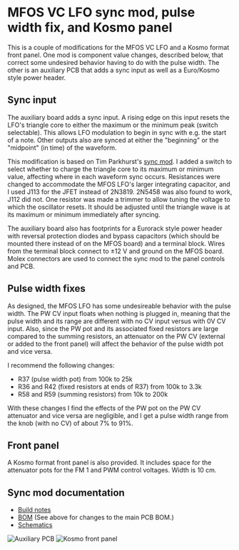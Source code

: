 # MFOS VC LFO sync mod, pulse width fix, and Kosmo panel

This is a couple of modifications for the MFOS VC LFO and a Kosmo format front panel. One mod is component value changes, described below, that correct some undesired behavior having to do with the pulse width. The other is an auxiliary PCB that adds a sync input as well as a Euro/Kosmo style power header.

## Sync input

The auxiliary board adds a sync input. A rising edge on this input resets the LFO's triangle core to either the maximum or the minimum peak (switch selectable). This allows LFO modulation to begin in sync with e.g. the start of a note. Other outputs also are synced at either the "beginning" or the "midpoint" (in time) of the waveform.

This modification is based on Tim Parkhurst's [sync mod](https://electro-music.com/forum/post-387749.html#387749).  I added a switch to select whether to charge the triangle core to its maximum or minimum value, affecting where in each waveform sync occurs. Resistances were changed to accommodate the MFOS LFO's larger integrating capacitor, and I used J113 for the JFET instead of 2N3819. 2N5458 was also found to work, J112 did not. One resistor was made a trimmer to allow tuning the voltage to which the oscillator resets. It should be adjusted until the triangle wave is at its maximum or minimum immediately after syncing.

The auxiliary board also has footprints for a Eurorack style power header with reversal protection diodes and bypass capacitors (which should be mounted there instead of on the MFOS board) and a terminal block. Wires from the terminal block connect to ±12 V and ground on the MFOS board. Molex connectors are used to connect the sync mod to the panel controls and PCB.

## Pulse width fixes

As designed, the MFOS LFO has some undesireable behavior with the pulse width. The PW CV input floats when nothing is plugged in, meaning that the pulse width and its range are different with no CV input versus with 0V CV input. Also, since the PW pot and its associated fixed resistors are large compared to the summing resistors, an attenuator on the PW CV (external or added to the front panel) will affect the behavior of the pulse width pot and vice versa.

I recommend the following changes:

* R37 (pulse width pot) from 100k to 25k
* R36 and R42 (fixed resistors at ends of R37) from 100k to 3.3k
* R58 and R59 (summing resistors) from 10k to 200k

With these changes I find the effects of the PW pot on the PW CV attenuator and vice versa are negligible, and I get a pulse width range from the knob (with no CV) of about 7% to 91%. 

## Front panel

A Kosmo format front panel is also provided. It includes space for the attenuator pots for the FM 1 and PWM control voltages. Width is 10 cm.

## Sync mod documentation

* [Build notes](Docs/build_notes.md) 
* [BOM](Docs/MFOS_VCLFO_aux.pdf) (See above for changes to the main PCB BOM.)
* [Schematics](Docs/MFOS_VCLFO_aux.pdf) 

![Auxiliary PCB](Docs/MFOS_VCLFO_aux.png  "Auxiliary PCB")
![Kosmo front panel](Images/mfos_vclfo_panel.png  "Kosmo front panel")
